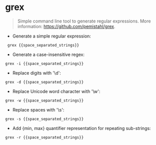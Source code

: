 # grex

> Simple command line tool to generate regular expressions.
> More information: <https://github.com/pemistahl/grex>.

- Generate a simple regular expression:

` grex {{space_separated_strings}}`

- Generate a case-insensitive regex:

`grex -i {{space_separated_strings}}`

- Replace digits with '\d':

`grex -d {{space_separated_strings}}`

- Replace Unicode word character with '\w':

`grex -w {{space_separated_strings}}`

- Replace spaces with '\s':

`grex -s {{space_separated_strings}}`

- Add {min, max} quantifier representation for repeating sub-strings:

`grex -r {{space_separated_strings}}`
